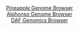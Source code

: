 <div id="Pineapple_Genome_Browser" align="center">
  <a href="https://igv.org/app/?sessionURL=blob:zZJda9swFIb_i6BlA8eW5diODWW46UeabO3aNA1LKUa2ZUeNLLmS4nyR_z6tbOxmheZiY6AL6XCk876vnh1oiVRUcBADZLu.7brAAmouVmNcN4xc45ooEJeYKWIBSUoiCc8JiHegxErjyd1nc3OudaNix6G66dSYV8JWno1rvBUcr5Sdi9rpC8ZwJiTWQirnVOJWOLRqOyuS4aaxzWzP9p0Ca.xg1swFV8JpCK_SlXkv_VVKK8JFTdJ6yTR9FZAaPUZjYZf4UzIdJ3lOlBqRzVVxkoyukgfvfDK7DPqzyc1gOgmmx2NacayXkpwgOEX1bXCELmZi_jBcQLQcBs8r9FXci.6Rd3Z8vm6oJOrEDd2e10Oej0w0lBdk_T.5Nose6FxfJS9ykwk.ldG4HUCptv7pOrkN77.84XtvASbypSEB5HMZxi60PBhYPgo6P7Zuz4IwMulIQUH8.GQBLXG.MO2PO6A3jeEFKPKyfEXHAkIWRIK4E0EYulGE_G7YhVHk7q0dWEr296K9mNxFIUQJQkFaUqYNzEWqeKNszLnd5qVdbQ_M8iEsdHa57o22_UXLeizBdcWqs6Y_qP6YpWf8m9Gv32eMvkfRP6HuPUJsnR2KWu.6qxbXw_P7m3ZRP7.Eo_XmWzskg1lx.2Y8h0VTClljbfpNxRx_0tZiSTHXptBSRTPKqN5MTYpiBWIXeQZakAsmDIVAVtkHaEHL9eHH33B6.6f9dw--">Pineapple Genome Browser</a>
</div>
<div id="Alphonso_Genome_Browser" align="center">
  <a href="https://igv.org/app/?sessionURL=blob:zZJfa9swFMW_i6BjA8eW7MSODWU4Xf8k7dourRuaUsyNLdtabcmTFKdJyHefVjb2skLzsDHQg3S50j3n6LdFHZWKCY4i5NpkYBOCLKQqsbqBpq3pJTRUoaiAWlELSVpQSXlGUbRFBSgNyfTC3Ky0blXkOEy3vQZ4KWzl2dDARnBYKTsTjXMk6hoWQoIWUjkjCZ1wWNn1VnQBbWub2Z49cHLQ4EDdVoIr4bSUl.nKvJf.KqUl5aKhabOsNXsRkBo9RmNuF_Axnt3EWUaVOqfrcX4Yn4_jO.84mZ_6R_Pk6myW.LN3N6zkoJeSHvozfJ1dnU2GJ6S8Hnmb0D912TgYLqrPB96nd8fPLZNUHZKADL2h6_V9EwzjOX3.nzybxfb0fXvfLw7cE34GcFFmybjo2vFyU82PFYPyFec7C9UiWxoSUFbJICLY8rBvDVy_92NLhhbGoclHCoaih0cLaQnZk2l_2CK9bg0vSNFvyxd0LCRkTiWKeiHGAQlDd9AP.jgMyc7aoqWs_164J8k0DLAbu66fFqzWBuY8VbxVNnBud1lhl5s904wn7RG.DqZPF.FXdzo5cEckv4UZ3.Cn._6rHJnhL19orL5F0z8h7y1CbL3YF7d53Jfibk2Kef5lNL28quSkxM_0HLzkj_EExux.0RRCNqBNv6mY40_eOpAMuDaFjim2YDXT65lJUaxQRFzPYIsyUQvDIZLl4j22sEUG.MNvPL3d4.47">Alphonso Genome Browser</a>
</div>


<div id="DAF_Genomics_Browser" align="center">
  <a href="https://igv.org/app/?sessionURL=blob:tZFra9swFIb_i6D95KvsOLEhDCfrtjRtsiVzAy0laPZxrM6SXElunIX89wmvY7BRxqADSUicy_vqPEf0BFJRwVGCsOMPHN9HFlKV2K8Ja2pYEAYKJSWpFVhIQgkSeA4oOaKSKE2y1ZWprLRuVOK6BSntHXDBaK4cFTiksZVodQUm1cYOYeSb4GSvnFwwk6yJS.qmElwJl.Q5KGV7bgN8t90Tc_yMbfuWsGVtrWmvujUmjLHCKYlxS3kB3V.M_Adls.ibdLNO._o5HGbFOJ3P0pvgIrt9H01vs.WHTRZtztd0x4luJYzx4mPXpQd6NV91lzrePEK0Cq.XT9Nodha8Pb_oGipBjf2hPwpGOPRjdLJQLfLWIEB5Jf3ED60hHlk4DO3nazCIzAykoCi5u7eQliT_atLvjkgfGgMKKXhse2YWErIAiRI79ryhH8d4EA5DL479k3VEraxfmeS7bBUPPZxiHDlfCDP6Ja378RmhP4OvhfG3zmb_K6bsIfMCzfgEPk.W6fUD9haX.WB6hic3008vgLLQix8rhWREm9CP5zMWUhs9Blz_4hKc7k_fAQ--">DAF Genomics Browser</a>
</div>

